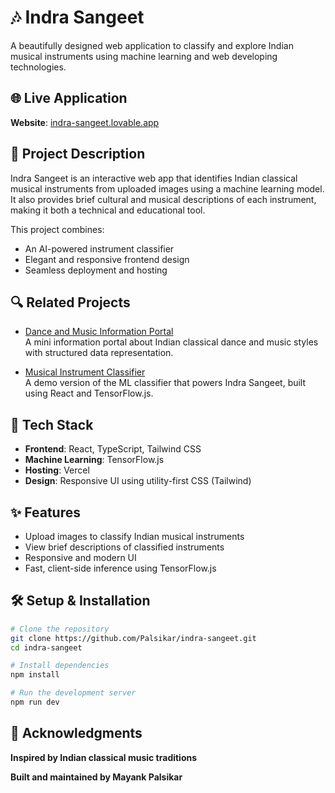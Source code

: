 # 🎶 Indra Sangeet

A beautifully designed web application to classify and explore Indian musical instruments using machine learning and web developing technologies.

## 🌐 Live Application

**Website**: [indra-sangeet.lovable.app](https://indra-sangeet.lovable.app/)

## 🧠 Project Description

Indra Sangeet is an interactive web app that identifies Indian classical musical instruments from uploaded images using a machine learning model. It also provides brief cultural and musical descriptions of each instrument, making it both a technical and educational tool.

This project combines:
- An AI-powered instrument classifier
- Elegant and responsive frontend design
- Seamless deployment and hosting

## 🔍 Related Projects

- [Dance and Music Information Portal](https://palsikar.github.io/dance-and-music/minisrd/)  
  A mini information portal about Indian classical dance and music styles with structured data representation.
  
- [Musical Instrument Classifier](https://v0-musical-instrument-classifier.vercel.app/)  
  A demo version of the ML classifier that powers Indra Sangeet, built using React and TensorFlow.js.

## 🚀 Tech Stack

- **Frontend**: React, TypeScript, Tailwind CSS
- **Machine Learning**: TensorFlow.js
- **Hosting**: Vercel
- **Design**: Responsive UI using utility-first CSS (Tailwind)

## ✨ Features

- Upload images to classify Indian musical instruments
- View brief descriptions of classified instruments
- Responsive and modern UI
- Fast, client-side inference using TensorFlow.js


## 🛠️ Setup & Installation

```bash
# Clone the repository
git clone https://github.com/Palsikar/indra-sangeet.git
cd indra-sangeet

# Install dependencies
npm install

# Run the development server
npm run dev
```

## 🙏 Acknowledgments

**Inspired by Indian classical music traditions**

**Built and maintained by Mayank Palsikar**






